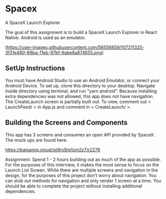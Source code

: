 # Spacex
A SpaceX Launch Explorer

The goal of this assignment is to build a SpaceX Launch Explorer in React Native. 
Android is used as an emulator.

(https://user-images.githubusercontent.com/56556859/107211325-3f31e480-69ba-11eb-97bf-9abe8a874655.png)

## SetUp Instructions
You must have Android Studio to use an Android Emulator, or connect your Android Device.
To set up, clone this directory to your desktop. Navigate inside directory using terminal, and run "yarn android". 
Because installing extra dependencies was not allowed, this app does not have navigation.
The CreateLaunch screen is partially built out. To view, comment out < LaunchFeed/ > in App.js and comment in < CreateLaunch/ >.

## Building the Screens and Components
 
This app has 3 screens and consumes an open API provided by SpaceX. The mock ups are found here:
 
https://balsamiq.cloud/sjj9rs9/p1zm2z7/r2278
 
 
Assignment: Spend 1 - 2 hours building out as much of the app as possible. For the purposes of this interview, it makes the most sense to focus on the Launch List Screen. While there are multiple screens and navigation in the design, for the purposes of this project don’t worry about navigation. You can stub out methods for navigation and only render 1 screen at a time. You should be able to complete the project without installing additional dependencies.

